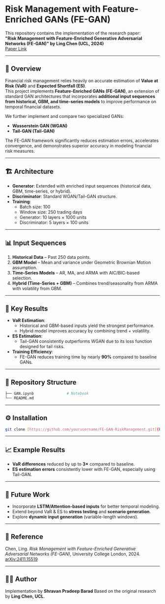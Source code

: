 # Risk Management with Feature-Enriched GANs (FE-GAN)

This repository contains the implementation of the research paper:  
**"Risk Management with Feature-Enriched Generative Adversarial Networks (FE-GAN)" by Ling Chen (UCL, 2024)**  
[Paper Link](https://arxiv.org/abs/2411.15519)

---

## 📌 Overview
Financial risk management relies heavily on accurate estimation of **Value at Risk (VaR)** and **Expected Shortfall (ES)**.  
This project implements **Feature-Enriched GANs (FE-GAN)**, an extension of standard GAN architectures that incorporates **additional input sequences from historical, GBM, and time-series models** to improve performance on temporal financial datasets.

We further implement and compare two specialized GANs:
- **Wasserstein GAN (WGAN)**
- **Tail-GAN (Tail-GAN)**

The FE-GAN framework significantly reduces estimation errors, accelerates convergence, and demonstrates superior accuracy in modeling financial risk measures.

---

## 🏗️ Architecture
- **Generator**: Extended with enriched input sequences (historical data, GBM, time-series, or hybrid).  
- **Discriminator**: Standard WGAN/Tail-GAN structure.  
- **Training**:
  - Batch size: 100  
  - Window size: 250 trading days  
  - Generator: 10 layers × 1000 units  
  - Discriminator: 5 layers × 100 units  

---

## 📊 Input Sequences
1. **Historical Data** – Past 250 data points.  
2. **GBM Model** – Mean and variance under Geometric Brownian Motion assumption.  
3. **Time-Series Models** – AR, MA, and ARMA with AIC/BIC-based selection.  
4. **Hybrid (Time-Series + GBM)** – Combines trend/seasonality from ARMA with volatility from GBM.  

---

## 🚀 Key Results
- **VaR Estimation**:
  - Historical and GBM-based inputs yield the strongest performance.  
  - Hybrid model improves accuracy by combining trend + volatility.  
- **ES Estimation**:
  - Tail-GAN consistently outperforms WGAN due to its loss function designed for tail risks.  
- **Training Efficiency**:
  - FE-GAN reduces training time by nearly **90%** compared to baseline GANs.  

---

## 📂 Repository Structure
```bash
├── GAN.ipynb               # Notebook
└── README.md
````

---

## ⚙️ Installation

```bash
git clone [https://github.com/yourusername/FE-GAN-RiskManagement.git](https://github.com/shrvnbarad/FE-GAN-Tail-Risk-Estimation.git)
```
---

## 📈 Example Results

* **VaR differences** reduced by up to **3×** compared to baseline.
* **ES estimation errors** consistently lower with FE-GAN, especially using Tail-GAN.

---

## 🔮 Future Work

* Incorporate **LSTM/Attention-based inputs** for better temporal modeling.
* Extend beyond VaR & ES to **stress testing** and **scenario generation**.
* Explore **dynamic input generation** (variable-length windows).

---

## 📜 Reference

Chen, Ling. *Risk Management with Feature-Enriched Generative Adversarial Networks (FE-GAN)*,
University College London, 2024. [arXiv:2411.15519](https://arxiv.org/abs/2411.15519)

---

## 🧑‍💻 Author

Implementation by **Shravan Pradeep Barad**
Based on the original research by **Ling Chen, UCL**.

